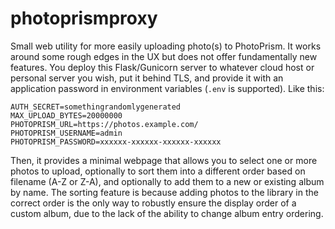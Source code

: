 # photoprismproxy

Small web utility for more easily uploading photo(s) to PhotoPrism. It
works around some rough edges in the UX but does not offer
fundamentally new features. You deploy this Flask/Gunicorn server to
whatever cloud host or personal server you wish, put it behind TLS,
and provide it with an application password in environment variables
(`.env` is supported). Like this:

```
AUTH_SECRET=somethingrandomlygenerated
MAX_UPLOAD_BYTES=20000000
PHOTOPRISM_URL=https://photos.example.com/
PHOTOPRISM_USERNAME=admin
PHOTOPRISM_PASSWORD=xxxxxx-xxxxxx-xxxxxx-xxxxxx
```

Then, it provides a minimal webpage that allows you to select one or
more photos to upload, optionally to sort them into a different order
based on filename (A-Z or Z-A), and optionally to add them to a new or
existing album by name. The sorting feature is because adding photos
to the library in the correct order is the only way to robustly ensure
the display order of a custom album, due to the lack of the ability to
change album entry ordering.
